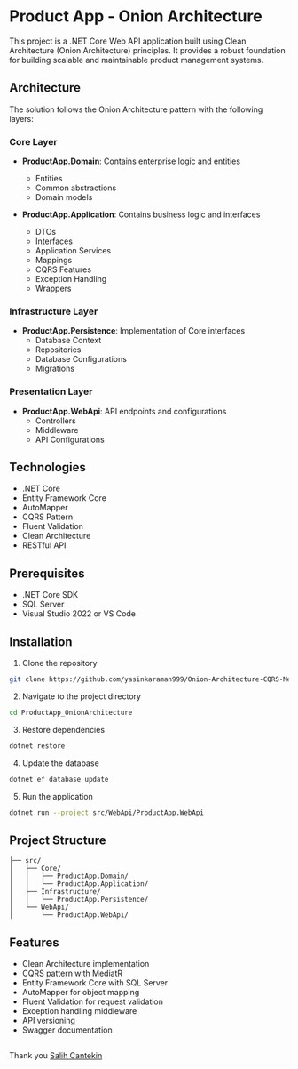 # Product App - Onion Architecture

This project is a .NET Core Web API application built using Clean Architecture (Onion Architecture) principles. It provides a robust foundation for building scalable and maintainable product management systems.

##  Architecture

The solution follows the Onion Architecture pattern with the following layers:

### Core Layer
- **ProductApp.Domain**: Contains enterprise logic and entities
  - Entities
  - Common abstractions
  - Domain models

- **ProductApp.Application**: Contains business logic and interfaces
  - DTOs
  - Interfaces
  - Application Services
  - Mappings
  - CQRS Features
  - Exception Handling
  - Wrappers

### Infrastructure Layer
- **ProductApp.Persistence**: Implementation of Core interfaces
  - Database Context
  - Repositories
  - Database Configurations
  - Migrations

### Presentation Layer
- **ProductApp.WebApi**: API endpoints and configurations
  - Controllers
  - Middleware
  - API Configurations

##  Technologies

- .NET Core
- Entity Framework Core
- AutoMapper
- CQRS Pattern
- Fluent Validation
- Clean Architecture
- RESTful API

##  Prerequisites

- .NET Core SDK
- SQL Server
- Visual Studio 2022 or VS Code

##  Installation

1. Clone the repository
```bash
git clone https://github.com/yasinkaraman999/Onion-Architecture-CQRS-MediatR.git
```

2. Navigate to the project directory
```bash
cd ProductApp_OnionArchitecture
```

3. Restore dependencies
```bash
dotnet restore
```

4. Update the database
```bash
dotnet ef database update
```

5. Run the application
```bash
dotnet run --project src/WebApi/ProductApp.WebApi
```

##  Project Structure

```
├── src/
│   ├── Core/
│   │   ├── ProductApp.Domain/
│   │   └── ProductApp.Application/
│   ├── Infrastructure/
│   │   └── ProductApp.Persistence/
│   └── WebApi/
│       └── ProductApp.WebApi/
```

##  Features

- Clean Architecture implementation
- CQRS pattern with MediatR
- Entity Framework Core with SQL Server
- AutoMapper for object mapping
- Fluent Validation for request validation
- Exception handling middleware
- API versioning
- Swagger documentation


##

Thank you [Salih Cantekin](https://github.com/salihcantekin)